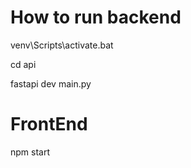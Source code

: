
# How to run backend

venv\Scripts\activate.bat

cd api

fastapi dev main.py

# FrontEnd
npm start


